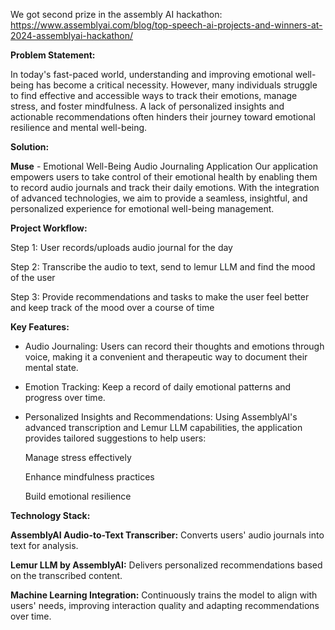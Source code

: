 We got second prize in the assembly AI hackathon: https://www.assemblyai.com/blog/top-speech-ai-projects-and-winners-at-2024-assemblyai-hackathon/

**Problem Statement:**

In today's fast-paced world, understanding and improving emotional well-being has become a critical necessity. However, many individuals struggle to find effective and accessible ways to track their emotions, manage stress, and foster mindfulness. A lack of personalized insights and actionable recommendations often hinders their journey toward emotional resilience and mental well-being.

**Solution:**

**Muse** - Emotional Well-Being Audio Journaling Application
Our application empowers users to take control of their emotional health by enabling them to record audio journals and track their daily emotions. With the integration of advanced technologies, we aim to provide a seamless, insightful, and personalized experience for emotional well-being management.


**Project Workflow:**

Step 1: User records/uploads audio journal for the day

Step 2: Transcribe the audio to text, send to lemur LLM and find the mood of the user

Step 3: Provide recommendations and tasks to make the user feel better and keep track of the mood over a course of time

**Key Features:**
 - Audio Journaling: Users can record their thoughts and emotions through voice, making it a convenient and therapeutic way to document their mental state.
 - Emotion Tracking: Keep a record of daily emotional patterns and progress over time.
 - Personalized Insights and Recommendations: Using AssemblyAI's advanced transcription and Lemur LLM capabilities, the application provides tailored suggestions to help users:
   
      Manage stress effectively
   
      Enhance mindfulness practices
   
      Build emotional resilience


**Technology Stack:**

**AssemblyAI Audio-to-Text Transcriber:** Converts users' audio journals into text for analysis.

**Lemur LLM by AssemblyAI:** Delivers personalized recommendations based on the transcribed content.

**Machine Learning Integration:** Continuously trains the model to align with users' needs, improving interaction quality and adapting recommendations over time.
